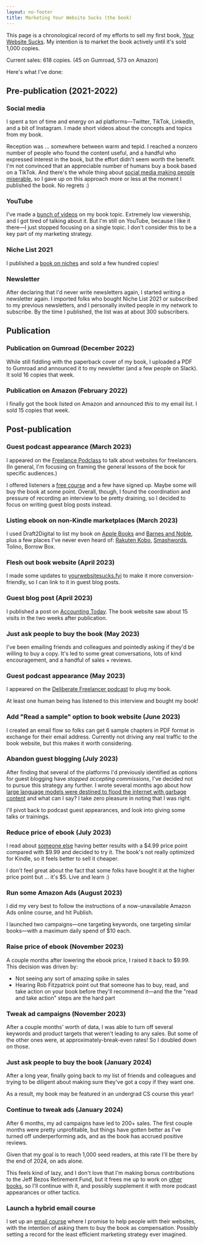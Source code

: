 ```yaml
---
layout: no-footer
title: Marketing Your Website Sucks (the book)
---
```


This page is a chronological record of my efforts to sell my first book, [Your Website Sucks](https://www.amazon.com/dp/B0BVSXB5W7). My intention is to market the book actively until it's sold 1,000 copies.

Current sales: 618 copies. (45 on Gumroad, 573 on Amazon)

Here's what I've done:

## Pre-publication (2021-2022)

### Social media

I spent a ton of time and energy on ad platforms—Twitter, TikTok, LinkedIn, and a bit of Instagram. I made short videos about the concepts and topics from my book.

Reception was ... somewhere between warm and tepid. I reached a nonzero number of people who found the content useful, and a handful who expressed interest in the book, but the effort didn't seem worth the benefit. I'm not convinced that an appreciable number of humans buy a book based on a TikTok. And there's the whole thing about [social media making people miserable](https://garden.briandavidhall.com/don-t-let-social-media-make-you-miserable), so I gave up on this approach more or less at the moment I published the book. No regrets :)

### YouTube

I've made a [bunch of videos](https://www.youtube.com/@briandavidhall) on my book topic. Extremely low viewership, and I got tired of talking about it. But I'm still on YouTube, because I like it there—I just stopped focusing on a single topic. I don't consider this to be a key part of my marketing strategy.

### Niche List 2021

I published a [book on niches](https://gum.co/niche-list) and sold a few hundred copies!

### Newsletter

After declaring that I'd never write newsletters again, I started writing a newsletter again. I imported folks who bought Niche List 2021 or subscribed to my previous newsletters, and I personally invited people in my network to subscribe. By the time I published, the list was at about 300 subscribers.

## Publication

### Publication on Gumroad (December 2022)

While still fiddling with the paperback cover of my book, I uploaded a PDF to Gumroad and announced it to my newsletter (and a few people on Slack). It sold 16 copies that week.

### Publication on Amazon (February 2022)

I finally got the book listed on Amazon and announced _this_ to my email list. I sold 15 copies that week.

## Post-publication

### Guest podcast appearance (March 2023)

I appeared on the [Freelance Podclass](https://www.freelanceu.com/freeupodcast/website-set-up-class/) to talk about websites for freelancers. (In general, I'm focusing on framing the general lessons of the book for specific audiences.)

I offered listeners a [free course](https://gum.co/freelance-website-blueprint) and a few have signed up. Maybe some will buy the book at some point. Overall, though, I found the coordination and pressure of recording an interview to be pretty draining, so I decided to focus on writing guest blog posts instead.

### Listing ebook on non-Kindle marketplaces (March 2023)

I used Draft2Digital to list my book on [Apple Books](https://books.apple.com/us/book/id6446703556) and [Barnes and Noble](https://www.barnesandnoble.com/w/your-website-sucks-brian-david-hall/1143252488;jsessionid=9E6A7C270BD882C045BD53C6715565F2.prodny_store01-atgap16?ean=2940166936639), plus a few places I've never even heard of: [Rakuten Kobo](https://www.kobo.com/us/en/ebook/your-website-sucks), [Smashwords](https://www.smashwords.com/books/view/1367956), Tolino, Borrow Box.

### Flesh out book website (April 2023)

I made some updates to [yourwebsitesucks.fyi](https://yourwebsitesucks.fyi/) to make it more conversion-friendly, so I can link to it in guest blog posts.

### Guest blog post (April 2023)

I published a post on [Accounting Today](https://www.accountingtoday.com/opinion/how-to-optimize-your-website-for-leads). The book website saw about 15 visits in the two weeks after publication.

### Just ask people to buy the book (May 2023)

I've been emailing friends and colleagues and pointedly asking if they'd be willing to buy a copy. It's led to some great conversations, lots of kind encouragement, and a handful of sales + reviews.

### Guest podcast appearance (May 2023)

I appeared on the [Deliberate Freelancer podcast](https://meledits.com/169-quick-website-fixes-to-attract-more-clients-with-brian-hall/) to plug my book.

At least one human being has listened to this interview and bought my book!

### Add "Read a sample" option to book website (June 2023)

I created an email flow so folks can get 6 sample chapters in PDF format in exchange for their email address. Currently not driving any real traffic to the book website, but this makes it worth considering.

### Abandon guest blogging (July 2023)

After finding that several of the platforms I'd previously identified as options for guest blogging have _stopped accepting commissions_, I've decided not to pursue this strategy any further. I wrote several months ago about how [large language models were destined to flood the internet with garbage content](https://briandavidhall.com/why-i-wont-use-ai/) and what can I say? I take zero pleasure in noting that I was right. 

I'll pivot back to podcast guest appearances, and look into giving some talks or trainings.

### Reduce price of ebook (July 2023)

I read about [someone else](https://twitter.com/p_millerd/status/1675675024911368193) having better results with a $4.99 price point compared with $9.99 and decided to try it. The book's not really optimized for Kindle, so it feels better to sell it cheaper.

I don't feel great about the fact that some folks have bought it at the higher price point but ... it's $5. Live and learn :)

### Run some Amazon Ads (August 2023)

I did my very best to follow the instructions of a now-unavailable Amazon Ads online course, and hit Publish.

I launched two campaigns—one targeting keywords, one targeting similar books—with a maximum daily spend of $10 each.

### Raise price of ebook (November 2023)

A couple months after lowering the ebook price, I raised it back to $9.99. This decision was driven by:

- Not seeing any sort of amazing spike in sales
- Hearing Rob Fitzpatrick point out that someone has to buy, read, and take action on your book before they'll recommend it—and the the "read and take action" steps are the hard part

### Tweak ad campaigns (November 2023)

After a couple months' worth of data, I was able to turn off several keywords and product targets that weren't leading to any sales. But some of the other ones were, at approximately-break-even rates! So I doubled down on those.

### Just ask people to buy the book (January 2024)

After a long year, finally going back to my list of friends and colleagues and trying to be diligent about making sure they've got a copy if they want one.

As a result, my book may be featured in an undergrad CS course this year!

### Continue to tweak ads (January 2024)

After 6 months, my ad campaigns have led to 200+ sales. The first couple months were pretty unprofitable, but things have gotten better as I've turned off underperforming ads, and as the book has accrued positive reviews.

Given that my goal is to reach 1,000 seed readers, at this rate I'll be there by the end of 2024, on ads alone.

This feels kind of lazy, and I don't love that I'm making bonus contributions to the Jeff Bezos Retirement Fund, but it frees me up to work on [other books](/books), so I'll continue with it, and possibly supplement it with more podcast appearances or other tactics.

### Launch a hybrid email course

I set up an [email course](/free-courses/improve-website/) where I promise to help people with their websites, with the intention of asking them to buy the book as compensation. Possibly setting a record for the least efficient marketing strategy ever imagined.
